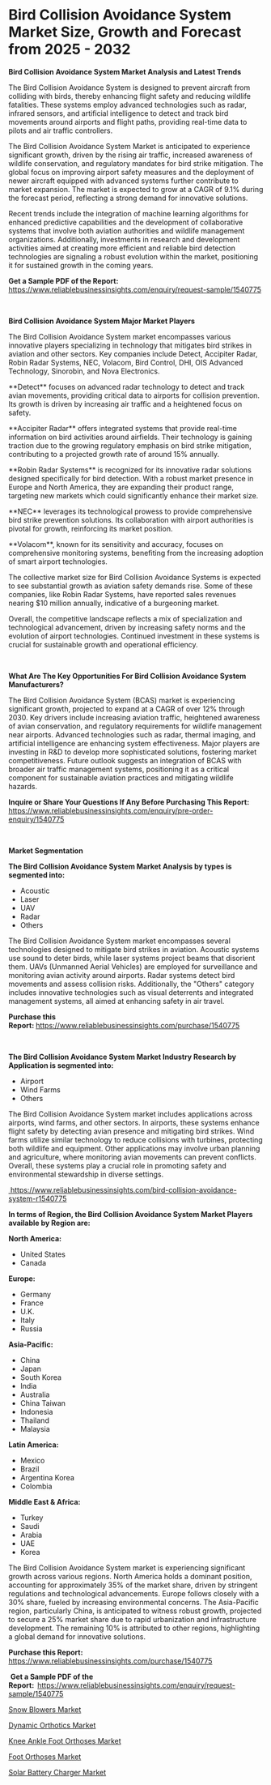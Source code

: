 <p><h1>Bird Collision Avoidance System Market Size, Growth and Forecast from 2025 - 2032</h1></p><p><strong>Bird Collision Avoidance System Market Analysis and Latest Trends</strong></p>
<p><p>The Bird Collision Avoidance System is designed to prevent aircraft from colliding with birds, thereby enhancing flight safety and reducing wildlife fatalities. These systems employ advanced technologies such as radar, infrared sensors, and artificial intelligence to detect and track bird movements around airports and flight paths, providing real-time data to pilots and air traffic controllers.</p><p>The Bird Collision Avoidance System Market is anticipated to experience significant growth, driven by the rising air traffic, increased awareness of wildlife conservation, and regulatory mandates for bird strike mitigation. The global focus on improving airport safety measures and the deployment of newer aircraft equipped with advanced systems further contribute to market expansion. The market is expected to grow at a CAGR of 9.1% during the forecast period, reflecting a strong demand for innovative solutions.</p><p>Recent trends include the integration of machine learning algorithms for enhanced predictive capabilities and the development of collaborative systems that involve both aviation authorities and wildlife management organizations. Additionally, investments in research and development activities aimed at creating more efficient and reliable bird detection technologies are signaling a robust evolution within the market, positioning it for sustained growth in the coming years.</p></p>
<p><strong>Get a Sample PDF of the Report:&nbsp;</strong> <a href="https://www.reliablebusinessinsights.com/enquiry/request-sample/1540775?utm_campaign=1113&utm_medium=2&utm_source=Github&utm_content=ia&utm_term=10042025&utm_id=bird-collision-avoidance-system">https://www.reliablebusinessinsights.com/enquiry/request-sample/1540775</a></p>
<p>&nbsp;</p>
<p><strong>Bird Collision Avoidance System Major Market Players</strong></p>
<p><p>The Bird Collision Avoidance System market encompasses various innovative players specializing in technology that mitigates bird strikes in aviation and other sectors. Key companies include Detect, Accipiter Radar, Robin Radar Systems, NEC, Volacom, Bird Control, DHI, OIS Advanced Technology, Sinorobin, and Nova Electronics.</p><p>**Detect** focuses on advanced radar technology to detect and track avian movements, providing critical data to airports for collision prevention. Its growth is driven by increasing air traffic and a heightened focus on safety.</p><p>**Accipiter Radar** offers integrated systems that provide real-time information on bird activities around airfields. Their technology is gaining traction due to the growing regulatory emphasis on bird strike mitigation, contributing to a projected growth rate of around 15% annually.</p><p>**Robin Radar Systems** is recognized for its innovative radar solutions designed specifically for bird detection. With a robust market presence in Europe and North America, they are expanding their product range, targeting new markets which could significantly enhance their market size.</p><p>**NEC** leverages its technological prowess to provide comprehensive bird strike prevention solutions. Its collaboration with airport authorities is pivotal for growth, reinforcing its market position.</p><p>**Volacom**, known for its sensitivity and accuracy, focuses on comprehensive monitoring systems, benefiting from the increasing adoption of smart airport technologies.</p><p>The collective market size for Bird Collision Avoidance Systems is expected to see substantial growth as aviation safety demands rise. Some of these companies, like Robin Radar Systems, have reported sales revenues nearing $10 million annually, indicative of a burgeoning market.</p><p>Overall, the competitive landscape reflects a mix of specialization and technological advancement, driven by increasing safety norms and the evolution of airport technologies. Continued investment in these systems is crucial for sustainable growth and operational efficiency.</p></p>
<p>&nbsp;</p>
<p><strong>What Are The Key Opportunities For Bird Collision Avoidance System Manufacturers?</strong></p>
<p><p>The Bird Collision Avoidance System (BCAS) market is experiencing significant growth, projected to expand at a CAGR of over 12% through 2030. Key drivers include increasing aviation traffic, heightened awareness of avian conservation, and regulatory requirements for wildlife management near airports. Advanced technologies such as radar, thermal imaging, and artificial intelligence are enhancing system effectiveness. Major players are investing in R&D to develop more sophisticated solutions, fostering market competitiveness. Future outlook suggests an integration of BCAS with broader air traffic management systems, positioning it as a critical component for sustainable aviation practices and mitigating wildlife hazards.</p></p>
<p><strong>Inquire or Share Your Questions If Any Before Purchasing This Report:</strong> <a href="https://www.reliablebusinessinsights.com/enquiry/pre-order-enquiry/1540775?utm_campaign=1113&utm_medium=2&utm_source=Github&utm_content=ia&utm_term=10042025&utm_id=bird-collision-avoidance-system">https://www.reliablebusinessinsights.com/enquiry/pre-order-enquiry/1540775</a></p>
<p>&nbsp;</p>
<p><strong>Market Segmentation</strong></p>
<p><strong>The Bird Collision Avoidance System Market Analysis by types is segmented into:</strong></p>
<p><ul><li>Acoustic</li><li>Laser</li><li>UAV</li><li>Radar</li><li>Others</li></ul></p>
<p><p>The Bird Collision Avoidance System market encompasses several technologies designed to mitigate bird strikes in aviation. Acoustic systems use sound to deter birds, while laser systems project beams that disorient them. UAVs (Unmanned Aerial Vehicles) are employed for surveillance and monitoring avian activity around airports. Radar systems detect bird movements and assess collision risks. Additionally, the "Others" category includes innovative technologies such as visual deterrents and integrated management systems, all aimed at enhancing safety in air travel.</p></p>
<p><strong>Purchase this Report:&nbsp;</strong><a href="https://www.reliablebusinessinsights.com/purchase/1540775?utm_campaign=1113&utm_medium=2&utm_source=Github&utm_content=ia&utm_term=10042025&utm_id=bird-collision-avoidance-system">https://www.reliablebusinessinsights.com/purchase/1540775</a></p>
<p>&nbsp;</p>
<p><strong>The Bird Collision Avoidance System Market Industry Research by Application is segmented into:</strong></p>
<p><ul><li>Airport</li><li>Wind Farms</li><li>Others</li></ul></p>
<p><p>The Bird Collision Avoidance System market includes applications across airports, wind farms, and other sectors. In airports, these systems enhance flight safety by detecting avian presence and mitigating bird strikes. Wind farms utilize similar technology to reduce collisions with turbines, protecting both wildlife and equipment. Other applications may involve urban planning and agriculture, where monitoring avian movements can prevent conflicts. Overall, these systems play a crucial role in promoting safety and environmental stewardship in diverse settings.</p></p>
<p><a href="https://www.reliablebusinessinsights.com/bird-collision-avoidance-system-r1540775?utm_campaign=1113&utm_medium=2&utm_source=Github&utm_content=ia&utm_term=10042025&utm_id=bird-collision-avoidance-system">&nbsp;https://www.reliablebusinessinsights.com/bird-collision-avoidance-system-r1540775</a></p>
<p><strong>In terms of Region, the Bird Collision Avoidance System Market Players available by Region are:</strong></p>
<p>
    <p> <strong> North America: </strong>
        <ul>
            <li>United States</li>
            <li>Canada</li>
        </ul>
        </p> 
    <p> <strong> Europe: </strong>
        <ul>
            <li>Germany</li>
            <li>France</li>
            <li>U.K.</li>
            <li>Italy</li>
            <li>Russia</li>
        </ul>
        </p> 
    <p> <strong> Asia-Pacific: </strong>
        <ul>
            <li>China</li>
            <li>Japan</li>
            <li>South Korea</li>
            <li>India</li>
            <li>Australia</li>
            <li>China Taiwan</li>
            <li>Indonesia</li>
            <li>Thailand</li>
            <li>Malaysia</li>
        </ul>
        </p> 
    <p> <strong> Latin America: </strong>
        <ul>
            <li>Mexico</li>
            <li>Brazil</li>
            <li>Argentina Korea</li>
            <li>Colombia</li>
        </ul>
        </p> 
    <p> <strong> Middle East & Africa: </strong>
        <ul>
            <li>Turkey</li>
            <li>Saudi</li>
            <li>Arabia</li>
            <li>UAE</li>
            <li>Korea</li>
        </ul>
    </p>
    </p>
<p><p>The Bird Collision Avoidance System market is experiencing significant growth across various regions. North America holds a dominant position, accounting for approximately 35% of the market share, driven by stringent regulations and technological advancements. Europe follows closely with a 30% share, fueled by increasing environmental concerns. The Asia-Pacific region, particularly China, is anticipated to witness robust growth, projected to secure a 25% market share due to rapid urbanization and infrastructure development. The remaining 10% is attributed to other regions, highlighting a global demand for innovative solutions.</p></p>
<p><strong>Purchase this Report: </strong><a href="https://www.reliablebusinessinsights.com/purchase/1540775?utm_campaign=1113&utm_medium=2&utm_source=Github&utm_content=ia&utm_term=10042025&utm_id=bird-collision-avoidance-system">https://www.reliablebusinessinsights.com/purchase/1540775</a></p>
<p>&nbsp;<strong>Get a Sample PDF of the Report:&nbsp;&nbsp;</strong><a href="https://www.reliablebusinessinsights.com/enquiry/request-sample/1540775?utm_campaign=1113&utm_medium=2&utm_source=Github&utm_content=ia&utm_term=10042025&utm_id=bird-collision-avoidance-system">https://www.reliablebusinessinsights.com/enquiry/request-sample/1540775</a></p>
<p><strong></strong></p>
<p><p><a href="https://github.com/giardafshaxb/Market-Research-Report-List-1/blob/main/snow-blowers-market.md?utm_campaign=1113&utm_medium=2&utm_source=Github&utm_content=ia&utm_term=10042025&utm_id=bird-collision-avoidance-system">Snow Blowers Market</a></p><p><a href="https://www.linkedin.com/pulse/forecast-report-dynamic-orthotics-industry-expected-growth-ln6fe?utm_campaign=1113&utm_medium=2&utm_source=Github&utm_content=ia&utm_term=10042025&utm_id=bird-collision-avoidance-system">Dynamic Orthotics Market</a></p><p><a href="https://www.linkedin.com/pulse/knee-ankle-foot-orthoses-market-analysis-size-dynamics-vgiyf?utm_campaign=1113&utm_medium=2&utm_source=Github&utm_content=ia&utm_term=10042025&utm_id=bird-collision-avoidance-system">Knee Ankle Foot Orthoses Market</a></p><p><a href="https://www.linkedin.com/pulse/comprehensive-breakdown-foot-orthoses-markets-46-cagr-1qdwf?utm_campaign=1113&utm_medium=2&utm_source=Github&utm_content=ia&utm_term=10042025&utm_id=bird-collision-avoidance-system">Foot Orthoses Market</a></p><p><a href="https://github.com/ludongfomban/Market-Research-Report-List-1/blob/main/solar-battery-charger-market.md?utm_campaign=1113&utm_medium=2&utm_source=Github&utm_content=ia&utm_term=10042025&utm_id=bird-collision-avoidance-system">Solar Battery Charger Market</a></p></p>